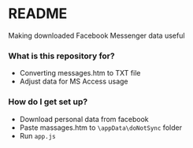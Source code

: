 # README #

Making downloaded Facebook Messenger data useful

### What is this repository for? ###

* Converting messages.htm to TXT file
* Adjust data for MS Access usage

### How do I get set up? ###

* Download personal data from facebook
* Paste massages.htm to `\appData\doNotSync` folder
* Run `app.js`